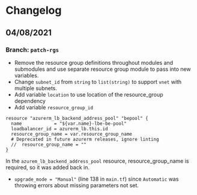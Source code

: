 # Changelog

## 04/08/2021

### Branch: `patch-rgs`

* Remove the resource group definitions throughout modules and submodules and use separate resource group module to pass into new variables.
* Change `subnet_id` from `string` to `list(string)` to support `vnet` with multiple subnets.
* Add variable `location` to use location of the resource_group dependency
* Add variable `resource_group_id` 

```hcl
resource "azurerm_lb_backend_address_pool" "bepool" {
  name            = "${var.name}-lbe-be-pool"
  loadbalancer_id = azurerm_lb.this.id
  resource_group_name = var.resource_group_name
  # Deprecated in future azurerm releases, ignore linting
  //  resource_group_name = ""
}
```
In the `azurem_lb_backend_address_pool` resource, resource_group_name is required, so it was added back in.

* `upgrade_mode = "Manual"` (line 138 in `main.tf`) since `Automatic` was throwing errors about missing parameters not set.

